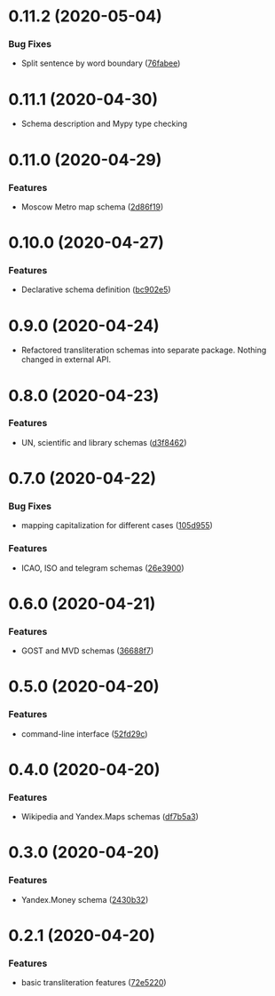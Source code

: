 # 0.11.2 (2020-05-04)

### Bug Fixes

-   Split sentence by word boundary ([76fabee](https://github.com/nalgeon/iuliia-py/commit/76fabee8f13f3b3c5374603633c8b19fdeb002e6))

# 0.11.1 (2020-04-30)

-   Schema description and Mypy type checking

# 0.11.0 (2020-04-29)

### Features

-   Moscow Metro map schema ([2d86f19](https://github.com/nalgeon/iuliia-py/commit/2d86f193b27f0b94ea7090c726a3f9d86c56c174))

# 0.10.0 (2020-04-27)

### Features

-   Declarative schema definition ([bc902e5](https://github.com/nalgeon/iuliia-py/commit/bc902e503cb5b5b26093e890aff68fedbf3fb230))

# 0.9.0 (2020-04-24)

-   Refactored transliteration schemas into separate package. Nothing changed in external API.

# 0.8.0 (2020-04-23)

### Features

-   UN, scientific and library schemas ([d3f8462](https://github.com/nalgeon/iuliia-py/commit/d3f8462359e8c731d4b41cc92ff01bbf1ca6cfad))

# 0.7.0 (2020-04-22)

### Bug Fixes

-   mapping capitalization for different cases ([105d955](https://github.com/nalgeon/iuliia-py/commit/105d9551830c1149b14103c13ddc6ddb716289a3))

### Features

-   ICAO, ISO and telegram schemas ([26e3900](https://github.com/nalgeon/iuliia-py/commit/26e390068e86c86913a7a8a74d288613585f88fb))

# 0.6.0 (2020-04-21)

### Features

-   GOST and MVD schemas ([36688f7](https://github.com/nalgeon/iuliia-py/commit/36688f7f01858ee6f00bb7ef92a2e39da22b308f))

# 0.5.0 (2020-04-20)

### Features

-   command-line interface ([52fd29c](https://github.com/nalgeon/iuliia-py/commit/52fd29cc79219d2600aa709ab6d139318b2138c0))

# 0.4.0 (2020-04-20)

### Features

-   Wikipedia and Yandex.Maps schemas ([df7b5a3](https://github.com/nalgeon/iuliia-py/commit/df7b5a38030099d422c360d8e70f55e5cc98ebc1))

# 0.3.0 (2020-04-20)

### Features

-   Yandex.Money schema ([2430b32](https://github.com/nalgeon/iuliia-py/commit/2430b32b73f85bf1a7dc783180ad2479062fda7a))

# 0.2.1 (2020-04-20)

### Features

-   basic transliteration features ([72e5220](https://github.com/nalgeon/iuliia-py/commit/72e522093dc02172c84f9678be6904756a8d6ee3))
